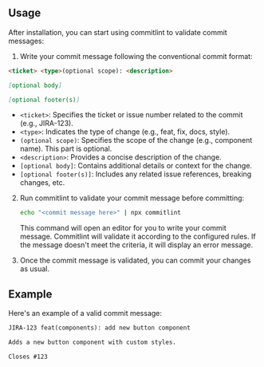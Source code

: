 ## Usage

After installation, you can start using commitlint to validate commit messages:

1. Write your commit message following the conventional commit format:

```md
<ticket> <type>(optional scope): <description>

[optional body]

[optional footer(s)]
```

- `<ticket>`: Specifies the ticket or issue number related to the commit (e.g., JIRA-123).
- `<type>`: Indicates the type of change (e.g., feat, fix, docs, style).
- `(optional scope)`: Specifies the scope of the change (e.g., component name). This part is optional.
- `<description>`: Provides a concise description of the change.
- `[optional body]`: Contains additional details or context for the change.
- `[optional footer(s)]`: Includes any related issue references, breaking changes, etc.

2. Run commitlint to validate your commit message before committing:

   ```bash
   echo "<commit message here>" | npx commitlint
   ```

   This command will open an editor for you to write your commit message. Commitlint will validate it according to the configured rules. If the message doesn't meet the criteria, it will display an error message.

3. Once the commit message is validated, you can commit your changes as usual.

## Example

Here's an example of a valid commit message:

```md
JIRA-123 feat(components): add new button component

Adds a new button component with custom styles.

Closes #123
```
